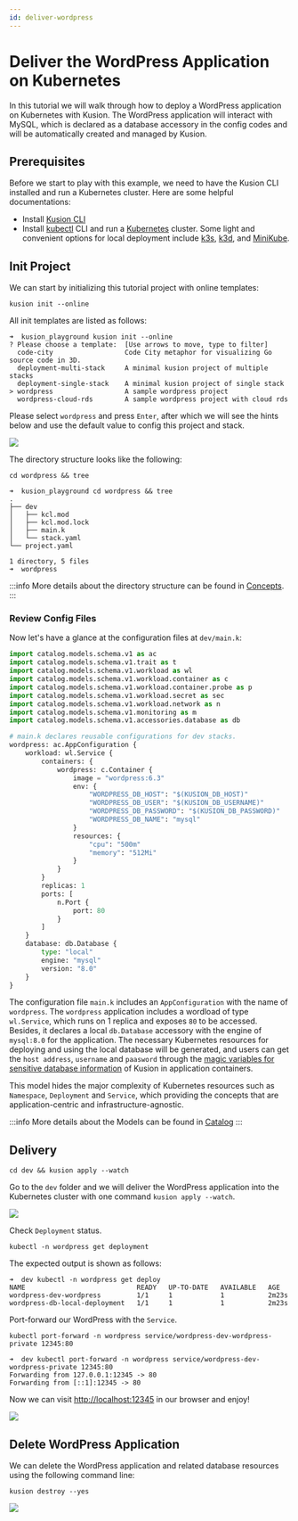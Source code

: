 ```yaml
---
id: deliver-wordpress
---
```


# Deliver the WordPress Application on Kubernetes

In this tutorial we will walk through how to deploy a WordPress application on Kubernetes with Kusion. The WordPress application will interact with MySQL, which is declared as a database accessory in the config codes and will be automatically created and managed by Kusion. 

## Prerequisites

Before we start to play with this example, we need to have the Kusion CLI installed and run a Kubernetes cluster. Here are some helpful documentations: 

- Install [Kusion CLI](install-kusion)
- Install [kubectl](https://kubernetes.io/docs/tasks/tools/#kubectl) CLI and run a [Kubernetes](https://kubernetes.io/) cluster. Some light and convenient options for local deployment include [k3s](https://docs.k3s.io/quick-start), [k3d](https://k3d.io/v5.4.4/#installation), and [MiniKube](https://minikube.sigs.k8s.io/docs/tutorials/multi_node/). 

## Init Project

We can start by initializing this tutorial project with online templates: 

```shell
kusion init --online
```

All init templates are listed as follows: 

```shell
➜  kusion_playground kusion init --online
? Please choose a template:  [Use arrows to move, type to filter]
  code-city                  Code City metaphor for visualizing Go source code in 3D.
  deployment-multi-stack     A minimal kusion project of multiple stacks
  deployment-single-stack    A minimal kusion project of single stack
> wordpress                  A sample wordpress project
  wordpress-cloud-rds        A sample wordpress project with cloud rds
```

Please select `wordpress` and press `Enter`, after which we will see the hints below and use the default value to config this project and stack. 

![](/img/docs/user_docs/getting-started/init-wordpress-with-local-db.gif)

The directory structure looks like the following: 

```shell
cd wordpress && tree
```

```shell
➜  kusion_playground cd wordpress && tree
.
├── dev
│   ├── kcl.mod
│   ├── kcl.mod.lock
│   ├── main.k
│   └── stack.yaml
└── project.yaml

1 directory, 5 files
➜  wordpress
```

:::info
More details about the directory structure can be found in [Concepts](../concepts). 
:::

### Review Config Files

Now let's have a glance at the configuration files at `dev/main.k`: 

```python
import catalog.models.schema.v1 as ac
import catalog.models.schema.v1.trait as t
import catalog.models.schema.v1.workload as wl
import catalog.models.schema.v1.workload.container as c
import catalog.models.schema.v1.workload.container.probe as p
import catalog.models.schema.v1.workload.secret as sec
import catalog.models.schema.v1.workload.network as n
import catalog.models.schema.v1.monitoring as m
import catalog.models.schema.v1.accessories.database as db

# main.k declares reusable configurations for dev stacks.
wordpress: ac.AppConfiguration {
    workload: wl.Service {
        containers: {
            wordpress: c.Container {
                image = "wordpress:6.3"
                env: {
                    "WORDPRESS_DB_HOST": "$(KUSION_DB_HOST)"
                    "WORDPRESS_DB_USER": "$(KUSION_DB_USERNAME)"
                    "WORDPRESS_DB_PASSWORD": "$(KUSION_DB_PASSWORD)"
                    "WORDPRESS_DB_NAME": "mysql"
                }
                resources: {
                    "cpu": "500m"
                    "memory": "512Mi"
                }
            }
        }
        replicas: 1
        ports: [
            n.Port {
                port: 80
            }
        ]
    }
    database: db.Database {
        type: "local"
        engine: "mysql"
        version: "8.0"
    }
}
```

The configuration file `main.k` includes an `AppConfiguration` with the name of `wordpress`. The `wordpress` application includes a wordload of type `wl.Service`, which runs on 1 replica and exposes `80` to be accessed. Besides, it declares a local `db.Database` accessory with the engine of `mysql:8.0` for the application. The necessary Kubernetes resources for deploying and using the local database will be generated, and users can get the `host address`, `username` and `paasword` through the [magic variables for sensitive database information](../reference/modules/naming-conventions) of Kusion in application containers. 

This model hides the major complexity of Kubernetes resources such as `Namespace`, `Deployment` and `Service`, which providing the concepts that are application-centric and infrastructure-agnostic. 

:::info
More details about the Models can be found in [Catalog](https://github.com/KusionStack/catalog)
:::

## Delivery

```shell
cd dev && kusion apply --watch
```

Go to the `dev` folder and we will deliver the WordPress application into the Kubernetes cluster with one command `kusion apply --watch`. 

![](/img/docs/user_docs/getting-started/apply-wordpress-with-local-db.gif)

Check `Deployment` status. 

```shell
kubectl -n wordpress get deployment
```

The expected output is shown as follows: 

```shell
➜  dev kubectl -n wordpress get deploy
NAME                            READY   UP-TO-DATE   AVAILABLE   AGE
wordpress-dev-wordpress         1/1     1            1           2m23s
wordpress-db-local-deployment   1/1     1            1           2m23s
```

Port-forward our WordPress with the `Service`. 

```shell
kubectl port-forward -n wordpress service/wordpress-dev-wordpress-private 12345:80
```

```shell
➜  dev kubectl port-forward -n wordpress service/wordpress-dev-wordpress-private 12345:80
Forwarding from 127.0.0.1:12345 -> 80
Forwarding from [::1]:12345 -> 80

```

Now we can visit [http://localhost:12345](http://localhost:12345) in our browser and enjoy!

![](/img/docs/user_docs/getting-started/wordpress-site-page.png)

## Delete WordPress Application

We can delete the WordPress application and related database resources using the following command line: 

```shell
kusion destroy --yes
```

![](/img/docs/user_docs/getting-started/wordpress-with-local-db-destroy.gif)
